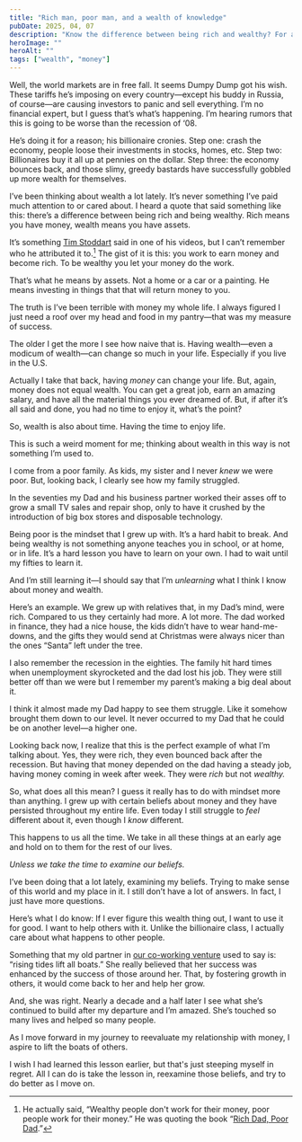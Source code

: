 ```yaml
---
title: "Rich man, poor man, and a wealth of knowledge"
pubDate: 2025, 04, 07
description: "Know the difference between being rich and wealthy? For a long time I didn't. I'm still not sure that I do."
heroImage: ""
heroAlt: "" 
tags: ["wealth", "money"]
---
```

Well, the world markets are in free fall. It seems Dumpy Dump got his wish. These tariffs he’s imposing on every country—except his buddy in Russia, of course—are causing investors to panic and sell everything. I’m no financial expert, but I guess that’s what’s happening. I’m hearing rumors that this is going to be worse than the recession of ‘08. 

He’s doing it for a reason; his billionaire cronies. Step one: crash the economy, people loose their investments in stocks, homes, etc. Step two: Billionaires buy it all up at pennies on the dollar. Step three: the economy bounces back, and those slimy, greedy bastards have successfully gobbled up more wealth for themselves. 

I’ve been thinking about wealth a lot lately. It’s never something I’ve paid much attention to or cared about. I heard a quote that said something like this: there’s a difference between being rich and being wealthy. Rich means you have money, wealth means you have assets. 

It’s something [Tim Stoddart](https://youtu.be/Al9y0FGuuMQ?si=TWGxlnClXsYQxjHT) said in one of his videos, but I can’t remember who he attributed it to.[^1] The gist of it is this: you work to earn money and become rich. To be wealthy you let your money do the work. 

That’s what he means by assets. Not a home or a car or a painting. He means investing in things that that will return money to you.

The truth is I’ve been terrible with money my whole life. I always figured I just need a roof over my head and food in my pantry—that was my measure of success. 

The older I get the more I see how naive that is. Having wealth—even a modicum of wealth—can change so much in your life. Especially if you live in the U.S. 

Actually I take that back, having *money* can change your life. But, again, money does not equal wealth. You can get a great job, earn an amazing salary, and have all the material things you ever dreamed of. But, if after it’s all said and done, you had no time to enjoy it, what’s the point?

So, wealth is also about time. Having the time to enjoy life. 

This is such a weird moment for me; thinking about wealth in this way is not something I’m used to. 

I come from a poor family. As kids, my sister and I never *knew* we were poor. But, looking back, I clearly see how my family struggled.

In the seventies my Dad and his business partner worked their asses off to grow a small TV sales and repair shop, only to have it crushed by the introduction of big box stores and disposable technology. 

Being poor is the mindset that I grew up with. It’s a hard habit to break. And being wealthy is not something anyone teaches you in school, or at home, or in life. It’s a hard lesson you have to learn on your own. I had to wait until my fifties to learn it. 

And I’m still learning it—I should say that I’m *unlearning* what I think I know about money and wealth.

Here’s an example. We grew up with relatives that, in my Dad’s mind, were rich. Compared to us they certainly had more. A lot more. The dad worked in finance, they had a nice house, the kids didn’t have to wear hand-me-downs, and the gifts they would send at Christmas were always nicer than the ones “Santa” left under the tree. 

I also remember the recession in the eighties. The family hit hard times when unemployment skyrocketed and the dad lost his job. They were still better off than we were but I remember my parent’s making a big deal about it. 

I think it almost made my Dad happy to see them struggle. Like it somehow brought them down to our level. It never occurred to my Dad that he could be on another level—a higher one.

Looking back now, I realize that this is the perfect example of what I’m talking about. Yes, they were rich, they even bounced back after the recession. But having that money depended on the dad having a steady job, having money coming in week after week. They were *rich* but not *wealthy.*

So, what does all this mean? I guess it really has to do with mindset more than anything. I grew up with certain beliefs about money and they have persisted throughout my entire life. Even today I still struggle to *feel* different about it, even though I *know* different. 

This happens to us all the time. We take in all these things at an early age and hold on to them for the rest of our lives. 

*Unless we take the time to examine our beliefs.*

I’ve been doing that a lot lately, examining my beliefs. Trying to make sense of this world and my place in it. I still don’t have a lot of answers. In fact, I just have more questions. 

Here’s what I do know: If I ever figure this wealth thing out, I want to use it for good. I want to help others with it. Unlike the billionaire class, I actually care about what happens to other people.

Something that my old partner in [our co-working venture](https://candyissweet.com) used to say is: “rising tides lift all boats.” She really believed that her success was enhanced by the success of those around her. That, by fostering growth in others, it would come back to her and help her grow. 

And, she was right. Nearly a decade and a half later I see what she’s continued to build after my departure and I’m amazed. She’s touched so many lives and helped so many people.

As I move forward in my journey to reevaluate my relationship with money, I aspire to lift the boats of others. 

I wish I had learned this lesson earlier, but that's just steeping myself in regret. All I can do is take the lesson in, reexamine those beliefs, and try to do better as I move on. 

[^1]: He actually said, “Wealthy people don't work for their money, poor people work for their money.” He was quoting the book “[Rich Dad, Poor Dad](https://www.richdad.com).”